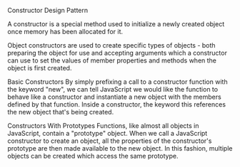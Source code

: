 Constructor Design Pattern 

A constructor is a special method used to initialize a newly created object once memory has been allocated for it.

Object constructors are used to create specific types of objects - both preparing the object for use and accepting arguments which a constructor can use to set the values of member properties and methods when the object is first created.

Basic Constructors
By simply prefixing a call to a constructor function with the keyword "new", we can tell JavaScript we would like the function to behave like a constructor and instantiate a new object with the members defined by that function.
Inside a constructor, the keyword this references the new object that's being created.

Constructors With Prototypes
Functions, like almost all objects in JavaScript, contain a "prototype" object. When we call a JavaScript constructor to create an object, all the properties of the constructor's prototype are then made available to the new object. In this fashion, multiple objects can be created which access the same prototype.